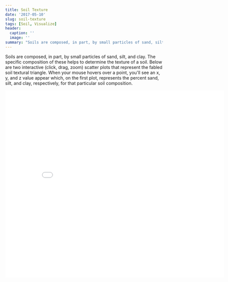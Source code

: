 ```yaml
---
title: Soil Texture
date: '2017-05-10'
slug: soil-texture
tags: [Soil, Visualize]
header:
  caption: ''
  image: ''
summary: "Soils are composed, in part, by small particles of sand, silt, and clay."
---
```


Soils are composed, in part, by small particles of sand, silt, and clay. The specific composition of these helps to determine the texture of a soil. Below are two interactive (click, drag, zoom) scatter plots that represent the fabled soil textural triangle. When your mouse hovers over a point, you'll see an x, y, and z value appear which, on the first plot, represents the percent sand, silt, and clay, respectively, for that particular soil composition.

<iframe width="700" height="600" frameborder="0" scrolling="no" src="//plot.ly/~awpearce/3.embed"></iframe>
